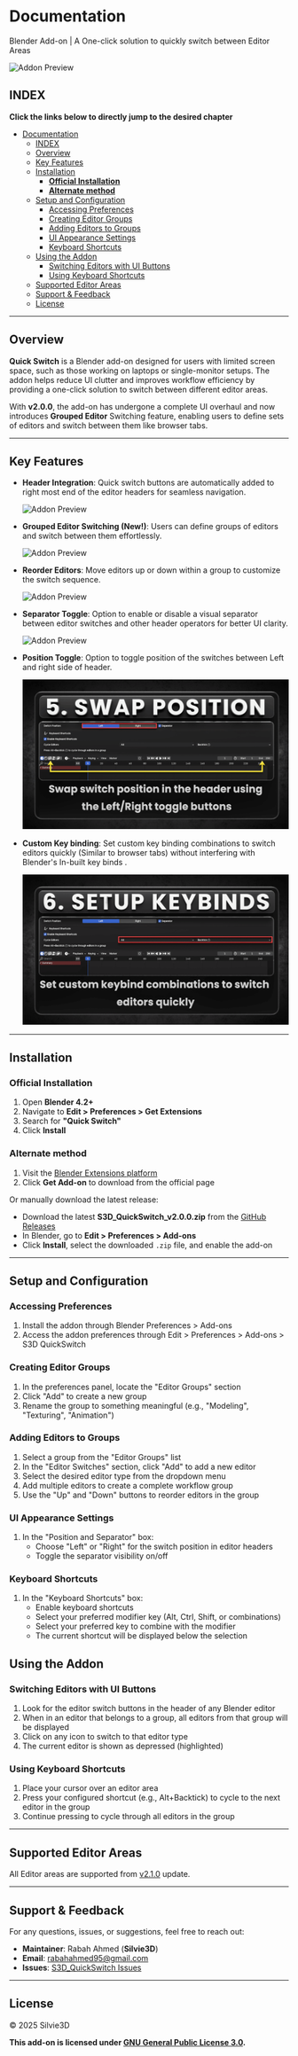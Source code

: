 # Documentation
Blender Add-on | A One-click solution to quickly switch between Editor Areas

<img src="Preview/cover.png" alt="Addon Preview">



## INDEX

**Click the links below to directly jump to the desired chapter**

- [Documentation](#documentation)
  - [INDEX](#index)
  - [Overview](#overview)
  - [Key Features](#key-features)
  - [Installation](#installation)
    - [**Official Installation**](#official-installation)
    - [**Alternate method**](#alternate-method)
  - [Setup and Configuration](#setup-and-configuration)
    - [Accessing Preferences](#accessing-preferences)
    - [Creating Editor Groups](#creating-editor-groups)
    - [Adding Editors to Groups](#adding-editors-to-groups)
    - [UI Appearance Settings](#ui-appearance-settings)
    - [Keyboard Shortcuts](#keyboard-shortcuts)
  - [Using the Addon](#using-the-addon)
    - [Switching Editors with UI Buttons](#switching-editors-with-ui-buttons)
    - [Using Keyboard Shortcuts](#using-keyboard-shortcuts)
  - [Supported Editor Areas](#supported-editor-areas)
  - [Support \& Feedback](#support--feedback)
  - [License](#license)

---

## Overview

**Quick Switch** is a Blender add-on designed for users with limited screen space, such as those working on laptops or single-monitor setups. The addon helps reduce UI clutter and improves workflow efficiency by providing a one-click solution to switch between different editor areas.

With **v2.0.0**, the add-on has undergone a complete UI overhaul and now introduces **Grouped Editor** Switching feature, enabling users to define sets of editors and switch between them like browser tabs.

---

## Key Features

- **Header Integration**: Quick switch buttons are automatically added to right most end of the editor headers for seamless navigation.
 
   <img src="Preview/preview.png" alt="Addon Preview">

- **Grouped Editor Switching (New!)**: Users can define groups of editors and switch between them effortlessly.

   <img src="Preview/groups.png" alt="Addon Preview">
   
- **Reorder Editors**: Move editors up or down within a group to customize the switch sequence.  

   <img src="Preview/reorder.png" alt="Addon Preview">
   
- **Separator Toggle**: Option to enable or disable a visual separator between editor switches and other header operators for better UI clarity.  

   <img src="Preview/separator.png" alt="Addon Preview">
   
- **Position Toggle**: Option to toggle position of the switches between Left and right side of header.

   <img src="Preview/position.png" alt="Addon Preview">
- **Custom Key binding**: Set custom key binding combinations to switch editors quickly (Similar to browser tabs) without interfering with Blender's In-built key binds .

   <img src="Preview/keybinds.png" alt="Addon Preview">
   
---       

## Installation

### **Official Installation**

1. Open **Blender 4.2+**
2. Navigate to **Edit > Preferences > Get Extensions**
3. Search for **"Quick Switch"**
4. Click **Install**

### **Alternate method**

1. Visit the [Blender Extensions platform](https://extensions.blender.org/add-ons/s3d-quickswitch)
2. Click **Get Add-on** to download from the official page

Or manually download the latest release:

- Download the latest **S3D_QuickSwitch_v2.0.0.zip** from the [GitHub Releases](https://github.com/Silvie3D/S3D_QuickSwitch/releases)
- In Blender, go to **Edit > Preferences > Add-ons**
- Click **Install**, select the downloaded `.zip` file, and enable the add-on

---

## Setup and Configuration

### Accessing Preferences
1. Install the addon through Blender Preferences > Add-ons
2. Access the addon preferences through Edit > Preferences > Add-ons > S3D QuickSwitch

### Creating Editor Groups
1. In the preferences panel, locate the "Editor Groups" section
2. Click "Add" to create a new group
3. Rename the group to something meaningful (e.g., "Modeling", "Texturing", "Animation")

### Adding Editors to Groups
1. Select a group from the "Editor Groups" list
2. In the "Editor Switches" section, click "Add" to add a new editor
3. Select the desired editor type from the dropdown menu
4. Add multiple editors to create a complete workflow group
5. Use the "Up" and "Down" buttons to reorder editors in the group

### UI Appearance Settings
1. In the "Position and Separator" box:
   - Choose "Left" or "Right" for the switch position in editor headers
   - Toggle the separator visibility on/off

### Keyboard Shortcuts
1. In the "Keyboard Shortcuts" box:
   - Enable keyboard shortcuts
   - Select your preferred modifier key (Alt, Ctrl, Shift, or combinations)
   - Select your preferred key to combine with the modifier
   - The current shortcut will be displayed below the selection

## Using the Addon

### Switching Editors with UI Buttons
1. Look for the editor switch buttons in the header of any Blender editor
2. When in an editor that belongs to a group, all editors from that group will be displayed
3. Click on any icon to switch to that editor type
4. The current editor is shown as depressed (highlighted)

### Using Keyboard Shortcuts
1. Place your cursor over an editor area
2. Press your configured shortcut (e.g., Alt+Backtick) to cycle to the next editor in the group
3. Continue pressing to cycle through all editors in the group

---

## Supported Editor Areas

All Editor areas are supported from [v2.1.0](#) update.

---

## Support & Feedback

For any questions, issues, or suggestions, feel free to reach out:

- **Maintainer**: Rabah Ahmed (**Silvie3D**)
- **Email**: [rabahahmed95@gmail.com](mailto:rabahahmed95@gmail.com)
- **Issues**: [S3D_QuickSwitch Issues](https://github.com/Silvie3D/S3D_QuickSwitch/issues)

---

## License

© 2025 Silvie3D

**This add-on is licensed under [GNU General Public License 3.0](https://www.gnu.org/licenses/gpl-3.0.html).**
